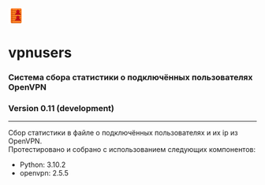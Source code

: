 ![Alt text](vpnusers.png?raw=true "Title")
# vpnusers
### Система сбора статистики о подключённых пользователях OpenVPN
### Version 0.11 (development)
<hr>
Сбор статистики в файле о подключённых пользователях и их ip из OpenVPN.
<br>
Протестировано и собрано с использованием следующих компонентов:
<ul>
  <li>Python: 3.10.2</li>
  <li>openvpn: 2.5.5</li>
 </ul>
